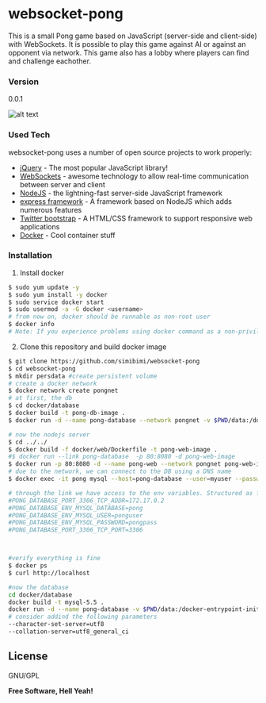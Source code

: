# websocket-pong

This is a small Pong game based on JavaScript (server-side and client-side) with WebSockets.
It is possible to play this game against AI or against an opponent via network.
This game also has a lobby where players can find and challenge eachother.

### Version
0.0.1



![alt text](https://github.com/simibimi/websocket-pong/blob/master/documentation/images/screen-capture.gif "Screenshot")




### Used Tech

websocket-pong uses a number of open source projects to work properly:

* [jQuery] - The most popular JavaScript library!
* [WebSockets] - awesome technology to allow real-time communication between server and client
* [NodeJS] - the lightning-fast server-side JavaScript framework
* [express framework] - A framework based on NodeJS which adds numerous features
* [Twitter bootstrap] - A HTML/CSS framework to support responsive web applications
* [Docker] - Cool container stuff


### Installation

1. Install docker

```sh
$ sudo yum update -y
$ sudo yum install -y docker
$ sudo service docker start
$ sudo usermod -a -G docker <username>
# from now on, docker should be runnable as non-root user
$ docker info
# Note: If you experience problems using docker command as a non-privileged user, try to log out and login again
```

2. Clone this repository and build docker image

```sh
$ git clone https://github.com/simibimi/websocket-pong
$ cd websocket-pong
$ mkdir persdata #create persistent volume
# create a docker network
$ docker network create pongnet
# at first, the db
$ cd docker/database
$ docker build -t pong-db-image .
$ docker run -d --name pong-database --network pongnet -v $PWD/data:/docker-entrypoint-initdb.d -v $PWD/../../persdata:/var/lib/mysql pong-db-image

# now the nodejs server
$ cd ../../
$ docker build -f docker/web/Dockerfile -t pong-web-image .
#$ docker run --link pong-database  -p 80:8080 -d pong-web-image
$ docker run -p 80:8080 -d --name pong-web --network pongnet pong-web-image
# due to the network, we can connect to the DB using a DNS name
$ docker exec -it pong mysql --host=pong-database --user=myuser --password

# through the link we have access to the env variables. Structured as follows:
#PONG_DATABASE_PORT_3306_TCP_ADDR=172.17.0.2
#PONG_DATABASE_ENV_MYSQL_DATABASE=pong
#PONG_DATABASE_ENV_MYSQL_USER=ponguser
#PONG_DATABASE_ENV_MYSQL_PASSWORD=pongpass
#PONG_DATABASE_PORT_3306_TCP_PORT=3306



#verify everything is fine
$ docker ps
$ curl http://localhost

#now the database
cd docker/database
docker build -t mysql-5.5 .
docker run -d --name pong-database -v $PWD/data:/docker-entrypoint-initdb.d mysql-5.5
# consider addind the following parameters
--character-set-server=utf8
--collation-server=utf8_general_ci
```



License
----

GNU/GPL


**Free Software, Hell Yeah!**



   [jQuery]: <http://jquery.com>
   [WebSockets]: <https://en.wikipedia.org/wiki/WebSocket>
   [NodeJS]: <https://nodejs.org/en/>
   [express framework]: <http://expressjs.com/>
   [Twitter bootstrap]: <https://getbootstrap.com/>
   [Docker]: <https://www.docker.com/>
